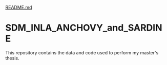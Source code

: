 [README.md](https://github.com/KaterinaPaparsenos/SDM_INLA_ANCHOVY_and_SARDINE/files/7093483/README.md)
# SDM_INLA_ANCHOVY_and_SARDINE
This repository contains the data and code used to perform my master's thesis.
